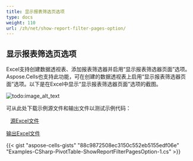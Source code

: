 ```yaml
---
title: 显示报表筛选页选项
type: docs
weight: 110
url: /zh/net/show-report-filter-pages-option/
---
```


## **显示报表筛选页选项**
Excel支持创建数据透视表、添加报表筛选器并启用“显示报表筛选器页面”选项。Aspose.Cells也支持此功能，可在创建的数据透视表上启用“显示报表筛选器页面”选项。以下是在Excel中显示“显示报表筛选器页面”选项的截图。

![todo:image_alt_text](show-report-filter-pages-option_1.png)

可从此处下载示例源文件和输出文件以测试示例代码：

` ` [源Excel文件](81920786.xlsx) 

[输出Excel文件](81920787.xlsx)



{{< gist "aspose-cells-gists" "88c9872508ec3150c552eb5155edf06e" "Examples-CSharp-PivotTable-ShowReportFilterPagesOption-1.cs" >}}
